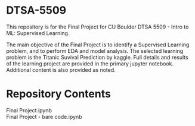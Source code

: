 # DTSA-5509  
This repository is for the Final Project for CU Boulder DTSA 5509 - Intro to ML: Supervised Learning.  

The main objective of the Final Project is to identify a Supervised Learning problem, and to perform EDA and model analysis.  The selected learning problem is the Titanic Suvival Prediction by kaggle.  Full details and results of the learning project are provided in the primary jupyter notebook.  Additional content is also provided as noted.  
# Repository Contents  
Final Project.ipynb  
Final Project - bare code.ipynb  

